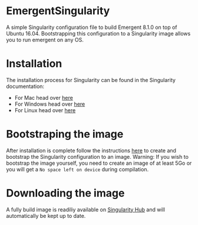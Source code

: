# EmergentSingularity
A simple Singularity configuration file to build Emergent 8.1.0 on top of Ubuntu 16.04. 
Bootstrapping this configuration to a Singularity image allows you to run emergent on any OS.

# Installation
The installation process for Singularity can be found in the Singularity documentation:
- For Mac head over [here](http://singularity.lbl.gov/install-mac)
- For Windows head over [here](http://singularity.lbl.gov/install-windows)
- For Linux head over [here](http://singularity.lbl.gov/install-linux)

# Bootstraping the image
After installation is complete follow the instructions [here](http://singularity.lbl.gov/bootstrap-image) to create and bootstrap the Singularity configuration to an image.
Warning: If you wish to bootstrap the image yourself, you need to create an image of at least 5Go or you will get a `No space left on device` during compilation.

# Downloading the image
A fully build image is readiliy available on [Singularity Hub](https://singularity-hub.org/collections/178/) and will automatically be kept up to date.
